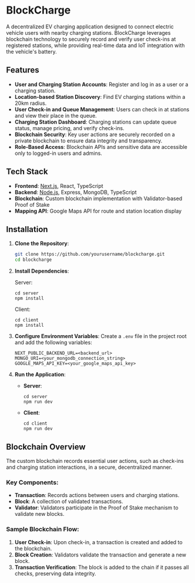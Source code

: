 # BlockCharge

A decentralized EV charging application designed to connect electric vehicle users with nearby charging stations. BlockCharge leverages blockchain technology to securely record and verify user check-ins at registered stations, while providing real-time data and IoT integration with the vehicle's battery.

## Features

- **User and Charging Station Accounts**: Register and log in as a user or a charging station.
- **Location-based Station Discovery**: Find EV charging stations within a 20km radius.
- **User Check-in and Queue Management**: Users can check in at stations and view their place in the queue.
- **Charging Station Dashboard**: Charging stations can update queue status, manage pricing, and verify check-ins.
- **Blockchain Security**: Key user actions are securely recorded on a private blockchain to ensure data integrity and transparency.
- **Role-Based Access**: Blockchain APIs and sensitive data are accessible only to logged-in users and admins.

## Tech Stack

- **Frontend**: [Next.js](https://nextjs.org/), React, TypeScript
- **Backend**: [Node.js](https://nodejs.org/), Express, MongoDB, TypeScript
- **Blockchain**: Custom blockchain implementation with Validator-based Proof of Stake
- **Mapping API**: Google Maps API for route and station location display

## Installation

1. **Clone the Repository**:
   ```bash
   git clone https://github.com/yourusername/blockcharge.git
   cd blockcharge
   ```

2. **Install Dependencies**:
   
   Server:
   ```
   cd server
   npm install
   ```
   Client:
   ```
   cd client
   npm install
   ```

4. **Configure Environment Variables**:
   Create a `.env` file in the project root and add the following variables:
   ```plaintext
   NEXT_PUBLIC_BACKEND_URL=<backend_url>
   MONGO_URI=<your_mongodb_connection_string>
   GOOGLE_MAPS_API_KEY=<your_google_maps_api_key>
   ```

5. **Run the Application**:
   - **Server**: 
     ```
     cd server
     npm run dev
     ```
   - **Client**:
     ```
     cd client
     npm run dev
     ```

## Blockchain Overview

The custom blockchain records essential user actions, such as check-ins and charging station interactions, in a secure, decentralized manner.

### Key Components:

- **Transaction**: Records actions between users and charging stations.
- **Block**: A collection of validated transactions.
- **Validator**: Validators participate in the Proof of Stake mechanism to validate new blocks.

### Sample Blockchain Flow:

1. **User Check-in**: Upon check-in, a transaction is created and added to the blockchain.
2. **Block Creation**: Validators validate the transaction and generate a new block.
3. **Transaction Verification**: The block is added to the chain if it passes all checks, preserving data integrity.
